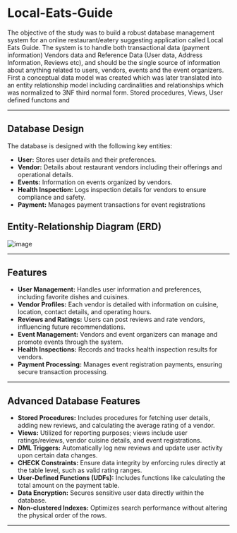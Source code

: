 # Local-Eats-Guide

The objective of the study was to build a robust database management system for an online restaurant/eatery suggesting application called Local Eats Guide. The system is to handle both transactional data (payment information) Vendors data and Reference Data (User data, Address Information, Reviews etc), and should be the single source of information about anything related to users, vendors, events and the event organizers. First a conceptual data model was created which was later translated into an entity relationship model including cardinalities and relationships which was normalized to 3NF third normal form. Stored procedures, Views, User defined functons and 
<hr>

## Database Design

The database is designed with the following key entities:

* **User:** Stores user details and their preferences.
* **Vendor:** Details about restaurant vendors including their offerings and operational details.
* **Events:** Information on events organized by vendors.
* **Health Inspection:** Logs inspection details for vendors to ensure compliance and safety.
* **Payment:** Manages payment transactions for event registrations

## Entity-Relationship Diagram (ERD)

![image](https://github.com/Harsh-812/Local-Eats-Database/assets/135538639/7163e6ab-a676-4a27-97eb-9425e80cb763)
<hr>

## Features

* **User Management:** Handles user information and preferences, including favorite dishes and cuisines.
* **Vendor Profiles:** Each vendor is detailed with information on cuisine, location, contact details, and operating hours.
* **Reviews and Ratings:** Users can post reviews and rate vendors, influencing future recommendations.
* **Event Management:** Vendors and event organizers can manage and promote events through the system.
* **Health Inspections:** Records and tracks health inspection results for vendors.
* **Payment Processing:** Manages event registration payments, ensuring secure transaction processing.
<hr>

## Advanced Database Features

* **Stored Procedures:** Includes procedures for fetching user details, adding new reviews, and calculating the average rating of a vendor.
* **Views:** Utilized for reporting purposes; views include user ratings/reviews, vendor cuisine details, and event registrations.
* **DML Triggers:** Automatically log new reviews and update user activity upon certain data changes.
* **CHECK Constraints:** Ensure data integrity by enforcing rules directly at the table level, such as valid rating ranges.
* **User-Defined Functions (UDFs):** Includes functions like calculating the total amount on the payment table.
* **Data Encryption:** Secures sensitive user data directly within the database.
* **Non-clustered Indexes:** Optimizes search performance without altering the physical order of the rows.
<hr>
